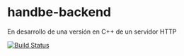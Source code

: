 # handbe-backend
En desarrollo de una versión en C++ de un servidor HTTP

[![Build Status](https://travis-ci.com/ralequi/handbe-backend.svg?token=qGmwQU3urtj8x19hpZda&branch=master)](https://travis-ci.com/ralequi/handbe-backend)
